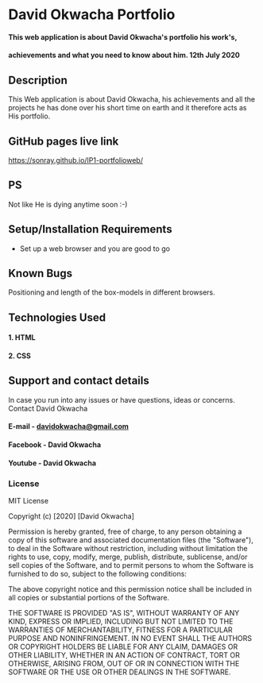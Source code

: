 # David Okwacha Portfolio

#### This web application is about David Okwacha's portfolio his work's,
#### achievements and what you need to know about him. 12th July 2020


## Description
This Web application is about David Okwacha, his achievements and all the projects he has done over his short time on earth and it therefore acts as His portfolio.

## GitHub pages live link
https://sonray.github.io/IP1-portfolioweb/

## PS
Not like He is dying anytime soon :-)

## Setup/Installation Requirements
* Set up a web browser and you are good to go


## Known Bugs
Positioning and length of the box-models in different browsers.


## Technologies Used
####  1. HTML
####  2. CSS

## Support and contact details
In case you run into any issues or have questions, ideas or concerns.
Contact David Okwacha
####     E-mail - davidokwacha@gmail.com 
####     Facebook - David Okwacha
####     Youtube - David Okwacha


### License
MIT License

Copyright (c) [2020] [David Okwacha]

Permission is hereby granted, free of charge, to any person obtaining a copy
of this software and associated documentation files (the "Software"), to deal
in the Software without restriction, including without limitation the rights
to use, copy, modify, merge, publish, distribute, sublicense, and/or sell
copies of the Software, and to permit persons to whom the Software is
furnished to do so, subject to the following conditions:

The above copyright notice and this permission notice shall be included in all
copies or substantial portions of the Software.

THE SOFTWARE IS PROVIDED "AS IS", WITHOUT WARRANTY OF ANY KIND, EXPRESS OR
IMPLIED, INCLUDING BUT NOT LIMITED TO THE WARRANTIES OF MERCHANTABILITY,
FITNESS FOR A PARTICULAR PURPOSE AND NONINFRINGEMENT. IN NO EVENT SHALL THE
AUTHORS OR COPYRIGHT HOLDERS BE LIABLE FOR ANY CLAIM, DAMAGES OR OTHER
LIABILITY, WHETHER IN AN ACTION OF CONTRACT, TORT OR OTHERWISE, ARISING FROM,
OUT OF OR IN CONNECTION WITH THE SOFTWARE OR THE USE OR OTHER DEALINGS IN THE
SOFTWARE.